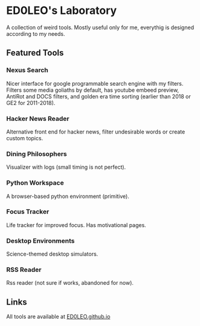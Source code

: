 # ED0LEO's Laboratory

A collection of weird tools. Mostly useful only for me, everythig is designed according to my needs.

## Featured Tools

### Nexus Search
Nicer interface for google programmable search engine with my filters. Filters some media goliaths by default, has youtube embeed preview, AntiRot and DOCS filters, and golden era time sorting (earlier than 2018 or GE2 for 2011-2018).

### Hacker News Reader
Alternative front end for hacker news, filter undesirable words or create custom topics.

### Dining Philosophers
Visualizer with logs (small timing is not perfect).

### Python Workspace
A browser-based python environment (primitive).

### Focus Tracker
Life tracker for improved focus. Has motivational pages.

### Desktop Environments
Science-themed desktop simulators. 

### RSS Reader
Rss reader (not sure if works, abandoned for now).

## Links

All tools are available at [ED0LEO.github.io](https://ED0LEO.github.io)
